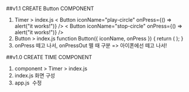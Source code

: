 ##v1.1 CREATE Button COMPONENT
1. Timer > index.js
    <View style={styles.lower}>
                    < Button iconName="play-circle" onPress={() => alert("it works!")} />
                    < Button iconName="stop-circle" onPress={() => alert("it works!")} />
    </View>
2. Button > index.js
    function Button({ iconName, onPress }) {
        return (
            <TouchableOpacity onPressOut = {onPress}>
                <FontAwesome name={iconName} size={80} color="white" />
            </TouchableOpacity>
        );
    }
3. onPress 떼고 나서, onPressOut 뗄 때 구분 => 아이폰에선 떼고 나서!


##v1.0 CREATE TIME COMPONENT
1. component > Timer > index.js
2. index.js 화면 구성
3. app.js  수정
    